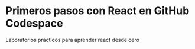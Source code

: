 # Primeros pasos con React en GitHub Codespace
Laboratorios prácticos para aprender react desde cero
